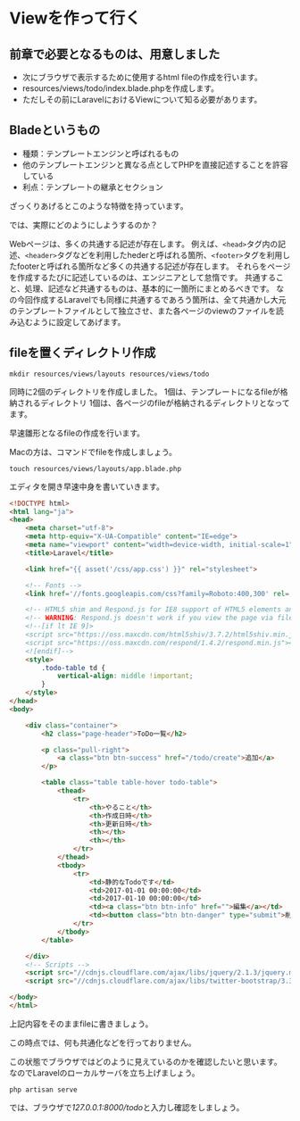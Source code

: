 # Viewを作って行く

## 前章で必要となるものは、用意しました
- 次にブラウザで表示するために使用するhtml fileの作成を行います。
- resources/views/todo/index.blade.phpを作成します。
- ただしその前にLaravelにおけるViewについて知る必要があります。


## Bladeというもの
- 種類：テンプレートエンジンと呼ばれるもの
- 他のテンプレートエンジンと異なる点としてPHPを直接記述することを許容している
- 利点：テンプレートの継承とセクション

ざっくりあげるとこのような特徴を持っています。

では、実際にどのようにしようするのか？

Webページは、多くの共通する記述が存在します。
例えば、`<head>`タグ内の記述、`<header>`タグなどを利用したhederと呼ばれる箇所、`<footer>`タグを利用したfooterと呼ばれる箇所など多くの共通する記述が存在します。
それらをページを作成するたびに記述しているのは、エンジニアとして怠惰です。
共通すること、処理、記述など共通するものは、基本的に一箇所にまとめるべきです。
なの今回作成するLaravelでも同様に共通するであろう箇所は、全て共通かし大元のテンプレートファイルとして独立させ、また各ページのviewのファイルを読み込むように設定してあげます。

## fileを置くディレクトリ作成

```shell
mkdir resources/views/layouts resources/views/todo
```
同時に2個のディレクトリを作成しました。
1個は、テンプレートになるfileが格納されるディレクトリ
1個は、各ページのfileが格納されるディレクトリとなってます。

早速雛形となるfileの作成を行います。

Macの方は、コマンドでfileを作成しましょう。
```shell
touch resources/views/layouts/app.blade.php
```

エディタを開き早速中身を書いていきます。

```html
<!DOCTYPE html>
<html lang="ja">
<head>
    <meta charset="utf-8">
    <meta http-equiv="X-UA-Compatible" content="IE=edge">
    <meta name="viewport" content="width=device-width, initial-scale=1">
    <title>Laravel</title>

    <link href="{{ asset('/css/app.css') }}" rel="stylesheet">

    <!-- Fonts -->
    <link href='//fonts.googleapis.com/css?family=Roboto:400,300' rel='stylesheet' type='text/css'>

    <!-- HTML5 shim and Respond.js for IE8 support of HTML5 elements and media queries -->
    <!-- WARNING: Respond.js doesn't work if you view the page via file:// -->
    <!--[if lt IE 9]>
    <script src="https://oss.maxcdn.com/html5shiv/3.7.2/html5shiv.min.js"></script>
    <script src="https://oss.maxcdn.com/respond/1.4.2/respond.min.js"></script>
    <![endif]-->
    <style>
        .todo-table td {
            vertical-align: middle !important;
        }
    </style>
</head>
<body>

    <div class="container">
        <h2 class="page-header">ToDo一覧</h2>

        <p class="pull-right">
            <a class="btn btn-success" href="/todo/create">追加</a>
        </p>

        <table class="table table-hover todo-table">
            <thead>
                <tr>
                    <th>やること</th>
                    <th>作成日時</th>
                    <th>更新日時</th>
                    <th></th>
                    <th></th>
                </tr>
            </thead>
            <tbody>
                <tr>
                    <td>静的なTodoです</td>
                    <td>2017-01-01 00:00:00</td>
                    <td>2017-01-10 00:00:00</td>
                    <td><a class="btn btn-info" href="">編集</a></td>
                    <td><button class="btn btn-danger" type="submit">削除</button></td>
                </tr>
            </tbody>
        </table>

    </div>
    <!-- Scripts -->
    <script src="//cdnjs.cloudflare.com/ajax/libs/jquery/2.1.3/jquery.min.js"></script>
    <script src="//cdnjs.cloudflare.com/ajax/libs/twitter-bootstrap/3.3.1/js/bootstrap.min.js"></script>

</body>
</html>
```

上記内容をそのままfileに書きましょう。

この時点では、何も共通化などを行っておりません。

この状態でブラウザではどのように見えているのかを確認したいと思います。
なのでLaravelのローカルサーバを立ち上げましょう。

```shell
php artisan serve
```

では、ブラウザで*127.0.0.1:8000/todo*と入力し確認をしましょう。
